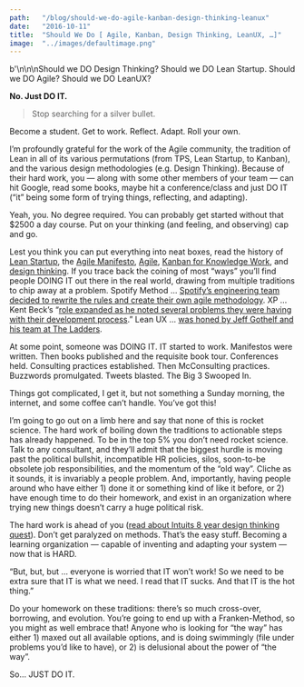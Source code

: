 ```yaml
---
path:	"/blog/should-we-do-agile-kanban-design-thinking-leanux"
date:	"2016-10-11"
title:	"Should We Do [ Agile, Kanban, Design Thinking, LeanUX, …]"
image:	"../images/defaultimage.png"
---
```


b'\n\n\nShould we DO Design Thinking? Should we DO Lean Startup. Should we DO Agile? Should we DO LeanUX?

**No. Just DO IT.**


> [](https://twitter.com/practicingdev/status/785986850787725317)Stop searching for a silver bullet.

Become a student. Get to work. Reflect. Adapt. Roll your own.

I’m profoundly grateful for the work of the Agile community, the tradition of Lean in all of its various permutations (from TPS, Lean Startup, to Kanban), and the various design methodologies (e.g. Design Thinking). Because of their hard work, you — along with some other members of your team — can hit Google, read some books, maybe hit a conference/class and just DO IT (“it” being some form of trying things, reflecting, and adapting).

Yeah, you. No degree required. You can probably get started without that $2500 a day course. Put on your thinking (and feeling, and observing) cap and go.

Lest you think you can put everything into neat boxes, read the history of [Lean Startup](http://www.salimvirani.com/the-history-of-leanstartup-and-how-to-make-sense-of-it-all/), the [Agile Manifesto](http://agilemanifesto.org/history.html), [Agile](http://techbeacon.com/agility-beyond-history%E2%80%94-legacy%E2%80%94-agile-development), [Kanban for Knowledge Work](http://www.djaa.com/brief-history-kanban-knowledge-work), and [design thinking](https://en.wikipedia.org/wiki/Design_thinking#History). If you trace back the coining of most “ways” you’ll find people DOING IT out there in the real world, drawing from multiple traditions to chip away at a problem. Spotify Method … [Spotify’s engineering team decided to rewrite the rules and create their own agile methodology](http://reqtest.com/blog/how-spotify-does-agile-a-look-at-the-spotify-engineering-culture/). XP … Kent Beck’s “[role expanded as he noted several problems they were having with their development process](https://en.wikipedia.org/wiki/Extreme_programming#Origins).” Lean UX … [was honed by Jeff Gothelf and his team at The Ladders](http://www.startuplessonslearned.com/2011/05/case-study-lean-ux-at-work.html).

At some point, someone was DOING IT. IT started to work. Manifestos were written. Then books published and the requisite book tour. Conferences held. Consulting practices established. Then McConsulting practices. Buzzwords promulgated. Tweets blasted. The Big 3 Swooped In.

Things got complicated, I get it, but not something a Sunday morning, the internet, and some coffee can’t handle. You’ve got this!

I’m going to go out on a limb here and say that none of this is rocket science. The hard work of boiling down the traditions to actionable steps has already happened. To be in the top 5% you don’t need rocket science. Talk to any consultant, and they’ll admit that the biggest hurdle is moving past the political bullshit, incompatible HR policies, silos, soon-to-be obsolete job responsibilities, and the momentum of the “old way”. Cliche as it sounds, it is invariably a people problem. And, importantly, having people around who have either 1) done it or something kind of like it before, or 2) have enough time to do their homework, and exist in an organization where trying new things doesn’t carry a huge political risk.

The hard work is ahead of you ([read about Intuits 8 year design thinking quest](https://hbr.org/2015/01/intuits-ceo-on-building-a-design-driven-company)). Don’t get paralyzed on methods. That’s the easy stuff. Becoming a learning organization — capable of inventing and adapting your system — now that is HARD.

“But, but, but … everyone is worried that IT won’t work! So we need to be extra sure that IT is what we need. I read that IT sucks. And that IT is the hot thing.”

Do your homework on these traditions: there’s so much cross-over, borrowing, and evolution. You’re going to end up with a Franken-Method, so you might as well embrace that! Anyone who is looking for “the way” has either 1) maxed out all available options, and is doing swimmingly (file under problems you’d like to have), or 2) is delusional about the power of “the way”.

So… JUST DO IT.


